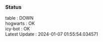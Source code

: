 ### Status


table : DOWN  
hogwarts : OK  
icy-bot : OK  
Latest Update : 2024-01-07 01:55:54.034571
